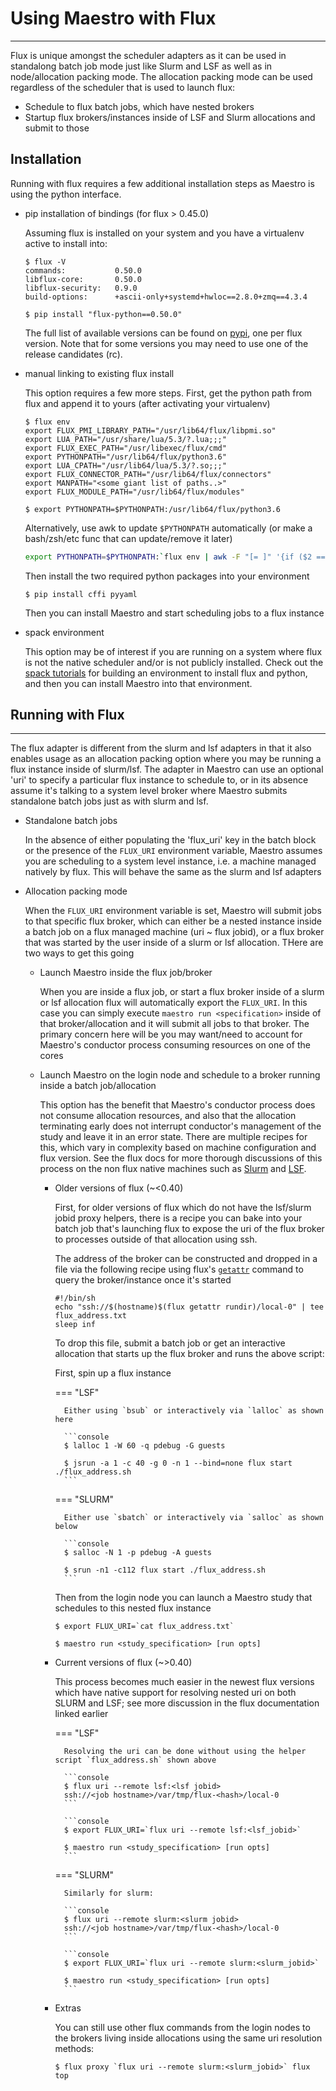 # Using Maestro with Flux
---
Flux is unique amongst the scheduler adapters as it can be used in standalong batch job mode just like Slurm and LSF as well as in node/allocation packing mode.  The allocation packing mode can be used regardless of the scheduler that is used to launch flux:

* Schedule to flux batch jobs, which have nested brokers
* Startup flux brokers/instances inside of LSF and Slurm allocations and submit to those

## Installation

Running with flux requires a few additional installation steps as Maestro is using the python interface.

* pip installation of bindings (for flux > 0.45.0)

    Assuming flux is installed on your system and you have a virtualenv active to install into:
  
    ```console
    $ flux -V
    commands:    		0.50.0
    libflux-core:		0.50.0
    libflux-security:	0.9.0
    build-options:		+ascii-only+systemd+hwloc==2.8.0+zmq==4.3.4
    
    $ pip install "flux-python==0.50.0"
    ```
  
    The full list of available versions can be found on [pypi](https://pypi.org/project/flux-python/#history), one per flux version.  Note that for some versions you may need to use one of the release candidates (rc<num>).
    
* manual linking to existing flux install

    This option requires a few more steps. First, get the python path from flux and append it to yours (after activating your virtualenv)
    
    ```console
    $ flux env
    export FLUX_PMI_LIBRARY_PATH="/usr/lib64/flux/libpmi.so"
    export LUA_PATH="/usr/share/lua/5.3/?.lua;;;"
    export FLUX_EXEC_PATH="/usr/libexec/flux/cmd"
    export PYTHONPATH="/usr/lib64/flux/python3.6"
    export LUA_CPATH="/usr/lib64/lua/5.3/?.so;;;"
    export FLUX_CONNECTOR_PATH="/usr/lib64/flux/connectors"
    export MANPATH="<some giant list of paths..>"
    export FLUX_MODULE_PATH="/usr/lib64/flux/modules"
    
    $ export PYTHONPATH=$PYTHONPATH:/usr/lib64/flux/python3.6
    ```
    
    Alternatively, use awk to update `$PYTHONPATH` automatically (or make a bash/zsh/etc func that can update/remove it later)
    
    ```bash
    export PYTHONPATH=$PYTHONPATH:`flux env | awk -F "[= ]" '{if ($2 == "PYTHONPATH") {env=$3; split(env, p, "\""); print p[2]}}'`
    ```
    
    Then install the two required python packages into your environment
    
    ```console
    $ pip install cffi pyyaml
    ```
    
    Then you can install Maestro and start scheduling jobs to a flux instance 

* spack environment

    This option may be of interest if you are running on a system where flux is not the native scheduler and/or is not publicly installed.  Check out the [spack tutorials](https://spack-tutorial.readthedocs.io/en/latest/tutorial_environments.html) for building an environment to install flux and python, and then you can install Maestro into that environment.
    

## Running with Flux
---

The flux adapter is different from the slurm and lsf adapters in that it also enables usage as an allocation packing option where you may be running a flux instance inside of slurm/lsf.  The adapter in Maestro can use an optional 'uri' to specify a particular flux instance to schedule to, or in its absence assume it's talking to a system level broker where Maestro submits standalone batch jobs just as with slurm and lsf.

* Standalone batch jobs

    In the absence of either populating the 'flux_uri' key in the batch block or the presence of the `FLUX_URI` environment variable, Maestro assumes you are scheduling to a system level instance, i.e. a machine managed natively by flux.  This will behave the same as the slurm and lsf adapters
    
    
* Allocation packing mode

    When the `FLUX_URI` environment variable is set, Maestro will submit jobs to that specific flux broker, which can either be a nested instance inside a batch job on a flux managed machine (uri ~ flux jobid), or a flux broker that was started by the user inside of a slurm or lsf allocation.  THere are two ways to get this going
    
    * Launch Maestro inside the flux job/broker
    
        When you are inside a flux job, or start a flux broker inside of a slurm or lsf allocation flux will automatically export the `FLUX_URI`.  In this case you can simply execute `maestro run <specification>` inside of that broker/allocation and it will submit all jobs to that broker.  The primary concern here will be you may want/need to account for Maestro's conductor process consuming resources on one of the cores
        
    * Launch Maestro on the login node and schedule to a broker running inside a batch job/allocation
    
        This option has the benefit that Maestro's conductor process does not consume allocation resources, and also that the allocation terminating early does not interrupt conductor's management of the study and leave it in an error state.  There are multiple recipes for this, which vary in complexity based on machine configuration and flux version.  See the flux docs for more thorough discussions of this process on the non flux native machines such as [Slurm](https://flux-framework.readthedocs.io/en/latest/quickstart.html#starting-a-flux-instance) and [LSF](https://flux-framework.readthedocs.io/en/latest/tutorials/lab/coral.html).
        
        * Older versions of flux (~<0.40)
        
            First, for older versions of flux which do not have the lsf/slurm jobid proxy helpers, there is a recipe you can bake into your batch job that's launching flux to expose the uri of the flux broker to processes outside of that allocation using ssh.
        
            The address of the broker can be constructed and dropped in a file via the following recipe using flux's [`getattr`](https://flux-framework.readthedocs.io/projects/flux-core/en/latest/man7/flux-broker-attributes.html) command to query the broker/instance once it's started
            
            ```shell title="flux_address.sh"
            #!/bin/sh
            echo "ssh://$(hostname)$(flux getattr rundir)/local-0" | tee flux_address.txt
            sleep inf
            ```

            To drop this file, submit a batch job or get an interactive allocation that starts up the flux broker and runs the above script:
            
            First, spin up a flux instance
            
            === "LSF"
            
                Either using `bsub` or interactively via `lalloc` as shown here
                
                ```console
                $ lalloc 1 -W 60 -q pdebug -G guests
                
                $ jsrun -a 1 -c 40 -g 0 -n 1 --bind=none flux start ./flux_address.sh
                ```
            === "SLURM"
            
                Either use `sbatch` or interactively via `salloc` as shown below
                
                ```console
                $ salloc -N 1 -p pdebug -A guests
                
                $ srun -n1 -c112 flux start ./flux_address.sh
                ```
            
            Then from the login node you can launch a Maestro study that schedules to this nested flux instance
            
            ```console
            $ export FLUX_URI=`cat flux_address.txt`
            
            $ maestro run <study_specification> [run opts]
            ```
            
            
        * Current versions of flux (~>0.40)
        
            This process becomes much easier in the newest flux versions which have native support for resolving nested uri on both SLURM and LSF; see more discussion in the flux documentation linked earlier
            
            === "LSF"
            
                Resolving the uri can be done without using the helper script `flux_address.sh` shown above
                
                ```console
                $ flux uri --remote lsf:<lsf jobid>
                ssh://<job hostname>/var/tmp/flux-<hash>/local-0
                ```
                
                ```console
                $ export FLUX_URI=`flux uri --remote lsf:<lsf_jobid>`
                
                $ maestro run <study_specification> [run opts]
                ```
                
            === "SLURM"
            
                Similarly for slurm:
                
                ```console
                $ flux uri --remote slurm:<slurm jobid>
                ssh://<job hostname>/var/tmp/flux-<hash>/local-0
                ```
                
                ```console
                $ export FLUX_URI=`flux uri --remote slurm:<slurm_jobid>`
                
                $ maestro run <study_specification> [run opts]
                ```

        * Extras
        
            You can still use other flux commands from the login nodes to the brokers living inside allocations using the same uri resolution methods:
            
            ```console
            $ flux proxy `flux uri --remote slurm:<slurm_jobid>` flux top
            ```
